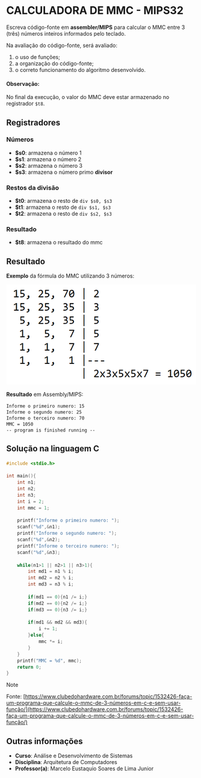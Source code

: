 # CALCULADORA DE MMC - MIPS32
Escreva código-fonte em **assembler/MIPS** para calcular o MMC entre 3 (três) números inteiros informados pelo teclado.

Na avaliação do código-fonte, será avaliado:
1. o uso de funções;
2. a organização do código-fonte;
3. o correto funcionamento do algoritmo desenvolvido.

#### Observação:
No final da execução, o valor do MMC deve estar armazenado no registrador `$t8`.

## Registradores
### Números
- **$s0**: armazena o número 1
- **$s1**: armazena o número 2
- **$s2**: armazena o número 3
- **$s3**: armazena o número primo **divisor**
### Restos da divisão
- **$t0**: armazena o resto de `div $s0, $s3`
- **$t1**: armazena o resto de `div $s1, $s3`
- **$t2**: armazena o resto de `div $s2, $s3`
### Resultado
- **$t8**: armazena o resultado do mmc

## Resultado
**Exemplo** da fórmula do MMC utilizando 3 números:

![Exemplo do MMC com 3 números](./img/exemplo-mmc.png)

**Resultado** em Assembly/MIPS:
```
Informe o primeiro numero: 15
Informe o segundo numero: 25
Informe o terceiro numero: 70
MMC = 1050
-- program is finished running --
```

## Solução na linguagem C
```c
#include <stdio.h>

int main(){
    int n1;
    int n2;
    int n3;
    int i = 2;
    int mmc = 1;
    
    printf("Informe o primeiro numero: ");
    scanf("%d",&n1);
    printf("Informe o segundo numero: ");
    scanf("%d",&n2);
    printf("Informe o terceiro numero: ");
    scanf("%d",&n3);

    while(n1>1 || n2>1 || n3>1){
        int md1 = n1 % i;
        int md2 = n2 % i;
        int md3 = n3 % i;
        
        if(md1 == 0){n1 /= i;}
        if(md2 == 0){n2 /= i;}
        if(md3 == 0){n3 /= i;}
 
        if(md1 && md2 && md3){
            i += 1;
        }else{
            mmc *= i;
        }
    }
    printf("MMC = %d", mmc);
    return 0;
} 
```
> [!NOTE]
> Fonte: [https://www.clubedohardware.com.br/forums/topic/1532426-faça-um-programa-que-calcule-o-mmc-de-3-números-em-c-e-sem-usar-função/](https://www.clubedohardware.com.br/forums/topic/1532426-faça-um-programa-que-calcule-o-mmc-de-3-números-em-c-e-sem-usar-função/)

## Outras informações
- **Curso**: Análise e Desenvolvimento de Sistemas
- **Disciplina**: Arquitetura de Computadores
- **Professor(a)**: Marcelo Eustaquio Soares de Lima Junior
